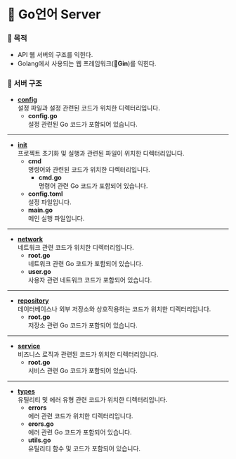 # 📍 Go언어 Server
### 📌 목적
* API 웹 서버의 구조를 익힌다.
* Golang에서 사용되는 웹 프레임워크(__🥃Gin__)를 익힌다.
### 📌 서버 구조
-   **[config](https://github.com/Leeyunhyuk/GolangServer/tree/main/config)**  
    설정 파일과 설정 관련된 코드가 위치한 디렉터리입니다.
    -   **config.go**  
        설정 관련된 Go 코드가 포함되어 있습니다.

----------

-   **[init](https://github.com/Leeyunhyuk/GolangServer/tree/main/init)**  
    프로젝트 초기화 및 실행과 관련된 파일이 위치한 디렉터리입니다.
    -   **cmd**  
        명령어와 관련된 코드가 위치한 디렉터리입니다.
        -   **cmd.go**  
            명령어 관련 Go 코드가 포함되어 있습니다.
    -   **config.toml**  
        설정 파일입니다.
    -   **main.go**  
        메인 실행 파일입니다.

----------

-   **[network](https://github.com/Leeyunhyuk/GolangServer/tree/main/network)**  
    네트워크 관련 코드가 위치한 디렉터리입니다.
    -   **root.go**  
        네트워크 관련 Go 코드가 포함되어 있습니다.
    -   **user.go**  
        사용자 관련 네트워크 코드가 포함되어 있습니다.

----------

-   **[repository](https://github.com/Leeyunhyuk/GolangServer/tree/main/repository)**  
    데이터베이스나 외부 저장소와 상호작용하는 코드가 위치한 디렉터리입니다.
    -   **root.go**  
        저장소 관련 Go 코드가 포함되어 있습니다.

----------

-   **[service](https://github.com/Leeyunhyuk/GolangServer/tree/main/service)**  
    비즈니스 로직과 관련된 코드가 위치한 디렉터리입니다.
    -   **root.go**  
        서비스 관련 Go 코드가 포함되어 있습니다.

----------

-   **[types](https://github.com/Leeyunhyuk/GolangServer/tree/main/types)**  
    유틸리티 및 에러 유형 관련 코드가 위치한 디렉터리입니다.
    -   **errors**  
        에러 관련 코드가 위치한 디렉터리입니다.
       -   **erors.go**  
            에러 관련 Go 코드가 포함되어 있습니다.
    -   **utils.go**  
        유틸리티 함수 및 코드가 포함되어 있습니다.
